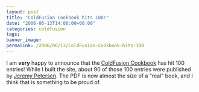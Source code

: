 ```yaml
---
layout: post
title: "ColdFusion Cookbook hits 100!"
date: "2006-06-13T14:06:00+06:00"
categories: coldfusion 
tags: 
banner_image: 
permalink: /2006/06/13/ColdFusion-Cookbook-hits-100
---
```


I am <b>very</b> happy to announce that the <a href="http://www.coldfusioncookbook.com">ColdFusion Cookbook</a> has hit 100 entries! While I built the site, about 90 of those 100 entries were published by <a href="http://www.petersenfam.com/jeremy/">Jeremy Petersen</a>. The PDF is now almost the size of a "real" book, and I think that is something to be proud of.